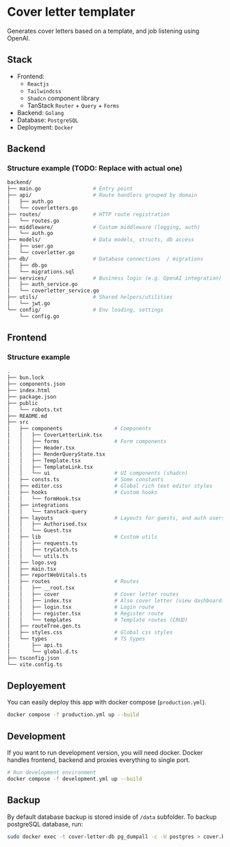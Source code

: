 # Cover letter templater

Generates cover letters based on a template, and job listening using OpenAI.

## Stack

- Frontend:
  - `Reactjs`
  - `Tailwindcss`
  - `Shadcn` component library
  - TanStack `Router` + `Query` + `Forms`
- Backend: `Golang`
- Database: `PostgreSQL`
- Deployment: `Docker`

## Backend

### Structure example (TODO: Replace with actual one)

```sh
backend/
├── main.go                 # Entry point
├── api/                    # Route handlers grouped by domain
│   ├── auth.go
│   └── coverletters.go
├── routes/                 # HTTP route registration
│   └── routes.go
├── middleware/             # Custom middleware (logging, auth)
│   └── auth.go
├── models/                 # Data models, structs, db access
│   ├── user.go
│   └── coverletter.go
├── db/                     # Database connections  / migrations
│   ├── db.go
│   └── migrations.sql
├── services/               # Business logic (e.g. OpenAI integration)
│   ├── auth_service.go
│   └── coverletter_service.go
├── utils/                  # Shared helpers/utilities
│   └── jwt.go
└── config/                 # Env loading, settings
    └── config.go

```

## Frontend

### Structure example

```sh
.
├── bun.lock
├── components.json
├── index.html
├── package.json
├── public
│   └── robots.txt
├── README.md
├── src
│   ├── components                 # Components
│   │   ├── CoverLetterLink.tsx
│   │   ├── forms                  # Form components
│   │   ├── Header.tsx
│   │   ├── RenderQueryState.tsx
│   │   ├── Template.tsx
│   │   ├── TemplateLink.tsx
│   │   └── ui                     # UI components (shadcn)
│   ├── consts.ts                  # Some constants
│   ├── editor.css                 # Global rich text editor styles
│   ├── hooks                      # Custom hooks
│   │   └── formHook.tsx
│   ├── integrations
│   │   └── tanstack-query
│   ├── layouts                    # Layouts for guests, and auth users
│   │   ├── Authorised.tsx
│   │   └── Guest.tsx
│   ├── lib                        # Custom utils
│   │   ├── requests.ts
│   │   ├── tryCatch.ts
│   │   └── utils.ts
│   ├── logo.svg
│   ├── main.tsx
│   ├── reportWebVitals.ts
│   ├── routes                     # Routes
│   │   ├── __root.tsx
│   │   ├── cover                  # Cover letter routes
│   │   ├── index.tsx              # Also cover letter (view dashboard)
│   │   ├── login.tsx              # Login route
│   │   ├── register.tsx           # Register route
│   │   └── templates              # Template routes (CRUD)
│   ├── routeTree.gen.ts
│   ├── styles.css                 # Global css styles
│   └── types                      # TS types
│       ├── api.ts
│       └── global.d.ts
├── tsconfig.json
└── vite.config.ts
```

## Deployement

You can easily deploy this app with docker compose (`production.yml`).

```sh
docker compose -f production.yml up --build
```

## Development

If you want to run development version, you will need docker. Docker handles frontend, backend and proxies everything to single port.

```sh
# Run development environment
docker compose -f development.yml up --build
```

## Backup

By default database backup is stored inside of `/data` subfolder. To backup postgreSQL database, run:

```sh
sudo docker exec -t cover-letter-db pg_dumpall -c -U postgres > cover.bak.sql && gzip cover.bak.sql
```
